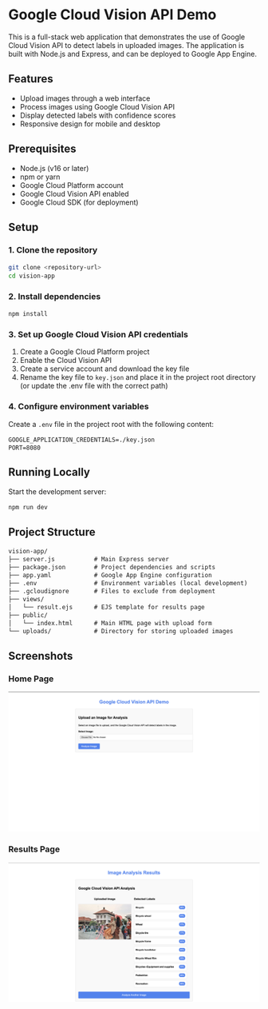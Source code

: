 # Google Cloud Vision API Demo

This is a full-stack web application that demonstrates the use of Google Cloud Vision API to detect labels in uploaded images. The application is built with Node.js and Express, and can be deployed to Google App Engine.

## Features

- Upload images through a web interface
- Process images using Google Cloud Vision API
- Display detected labels with confidence scores
- Responsive design for mobile and desktop

## Prerequisites

- Node.js (v16 or later)
- npm or yarn
- Google Cloud Platform account
- Google Cloud Vision API enabled
- Google Cloud SDK (for deployment)

## Setup

### 1. Clone the repository

```bash
git clone <repository-url>
cd vision-app
```

### 2. Install dependencies

```bash
npm install
```

### 3. Set up Google Cloud Vision API credentials

1. Create a Google Cloud Platform project
2. Enable the Cloud Vision API
3. Create a service account and download the key file
4. Rename the key file to `key.json` and place it in the project root directory
   (or update the .env file with the correct path)

### 4. Configure environment variables

Create a `.env` file in the project root with the following content:

```
GOOGLE_APPLICATION_CREDENTIALS=./key.json
PORT=8080
```

## Running Locally

Start the development server:

```bash
npm run dev
```

## Project Structure

```
vision-app/
├── server.js           # Main Express server
├── package.json        # Project dependencies and scripts
├── app.yaml            # Google App Engine configuration
├── .env                # Environment variables (local development)
├── .gcloudignore       # Files to exclude from deployment
├── views/
│   └── result.ejs      # EJS template for results page
├── public/
│   └── index.html      # Main HTML page with upload form
└── uploads/            # Directory for storing uploaded images
```

## Screenshots

### Home Page
![Home Page](screenshots/home.png)

### Results Page
![Results Page](screenshots/results.png)

